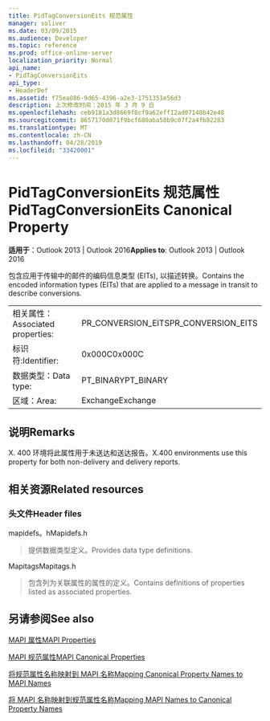 ```yaml
---
title: PidTagConversionEits 规范属性
manager: soliver
ms.date: 03/09/2015
ms.audience: Developer
ms.topic: reference
ms.prod: office-online-server
localization_priority: Normal
api_name:
- PidTagConversionEits
api_type:
- HeaderDef
ms.assetid: f75ea086-9d65-4396-a2e3-1751351e56d3
description: 上次修改时间：2015 年 3 月 9 日
ms.openlocfilehash: ceb9181a3d8669f8cf9a62eff12ad07148b42e48
ms.sourcegitcommit: 8657170d071f9bcf680aba50b9c07f2a4fb82283
ms.translationtype: MT
ms.contentlocale: zh-CN
ms.lasthandoff: 04/28/2019
ms.locfileid: "33420001"
---
```

# <a name="pidtagconversioneits-canonical-property"></a><span data-ttu-id="9a689-103">PidTagConversionEits 规范属性</span><span class="sxs-lookup"><span data-stu-id="9a689-103">PidTagConversionEits Canonical Property</span></span>

  
  
<span data-ttu-id="9a689-104">**适用于**：Outlook 2013 | Outlook 2016</span><span class="sxs-lookup"><span data-stu-id="9a689-104">**Applies to**: Outlook 2013 | Outlook 2016</span></span> 
  
<span data-ttu-id="9a689-105">包含应用于传输中的邮件的编码信息类型 (EITs), 以描述转换。</span><span class="sxs-lookup"><span data-stu-id="9a689-105">Contains the encoded information types (EITs) that are applied to a message in transit to describe conversions.</span></span>
  
|||
|:-----|:-----|
|<span data-ttu-id="9a689-106">相关属性：</span><span class="sxs-lookup"><span data-stu-id="9a689-106">Associated properties:</span></span>  <br/> |<span data-ttu-id="9a689-107">PR_CONVERSION_EITS</span><span class="sxs-lookup"><span data-stu-id="9a689-107">PR_CONVERSION_EITS</span></span>  <br/> |
|<span data-ttu-id="9a689-108">标识符:</span><span class="sxs-lookup"><span data-stu-id="9a689-108">Identifier:</span></span>  <br/> |<span data-ttu-id="9a689-109">0x000C</span><span class="sxs-lookup"><span data-stu-id="9a689-109">0x000C</span></span>  <br/> |
|<span data-ttu-id="9a689-110">数据类型：</span><span class="sxs-lookup"><span data-stu-id="9a689-110">Data type:</span></span>  <br/> |<span data-ttu-id="9a689-111">PT_BINARY</span><span class="sxs-lookup"><span data-stu-id="9a689-111">PT_BINARY</span></span>  <br/> |
|<span data-ttu-id="9a689-112">区域：</span><span class="sxs-lookup"><span data-stu-id="9a689-112">Area:</span></span>  <br/> |<span data-ttu-id="9a689-113">Exchange</span><span class="sxs-lookup"><span data-stu-id="9a689-113">Exchange</span></span>  <br/> |
   
## <a name="remarks"></a><span data-ttu-id="9a689-114">说明</span><span class="sxs-lookup"><span data-stu-id="9a689-114">Remarks</span></span>

<span data-ttu-id="9a689-115">X. 400 环境将此属性用于未送达和送达报告。</span><span class="sxs-lookup"><span data-stu-id="9a689-115">X.400 environments use this property for both non-delivery and delivery reports.</span></span>
  
## <a name="related-resources"></a><span data-ttu-id="9a689-116">相关资源</span><span class="sxs-lookup"><span data-stu-id="9a689-116">Related resources</span></span>

### <a name="header-files"></a><span data-ttu-id="9a689-117">头文件</span><span class="sxs-lookup"><span data-stu-id="9a689-117">Header files</span></span>

<span data-ttu-id="9a689-118">mapidefs。h</span><span class="sxs-lookup"><span data-stu-id="9a689-118">Mapidefs.h</span></span>
  
> <span data-ttu-id="9a689-119">提供数据类型定义。</span><span class="sxs-lookup"><span data-stu-id="9a689-119">Provides data type definitions.</span></span>
    
<span data-ttu-id="9a689-120">Mapitags</span><span class="sxs-lookup"><span data-stu-id="9a689-120">Mapitags.h</span></span>
  
> <span data-ttu-id="9a689-121">包含列为关联属性的属性的定义。</span><span class="sxs-lookup"><span data-stu-id="9a689-121">Contains definitions of properties listed as associated properties.</span></span>
    
## <a name="see-also"></a><span data-ttu-id="9a689-122">另请参阅</span><span class="sxs-lookup"><span data-stu-id="9a689-122">See also</span></span>



[<span data-ttu-id="9a689-123">MAPI 属性</span><span class="sxs-lookup"><span data-stu-id="9a689-123">MAPI Properties</span></span>](mapi-properties.md)
  
[<span data-ttu-id="9a689-124">MAPI 规范属性</span><span class="sxs-lookup"><span data-stu-id="9a689-124">MAPI Canonical Properties</span></span>](mapi-canonical-properties.md)
  
[<span data-ttu-id="9a689-125">将规范属性名称映射到 MAPI 名称</span><span class="sxs-lookup"><span data-stu-id="9a689-125">Mapping Canonical Property Names to MAPI Names</span></span>](mapping-canonical-property-names-to-mapi-names.md)
  
[<span data-ttu-id="9a689-126">将 MAPI 名称映射到规范属性名称</span><span class="sxs-lookup"><span data-stu-id="9a689-126">Mapping MAPI Names to Canonical Property Names</span></span>](mapping-mapi-names-to-canonical-property-names.md)

